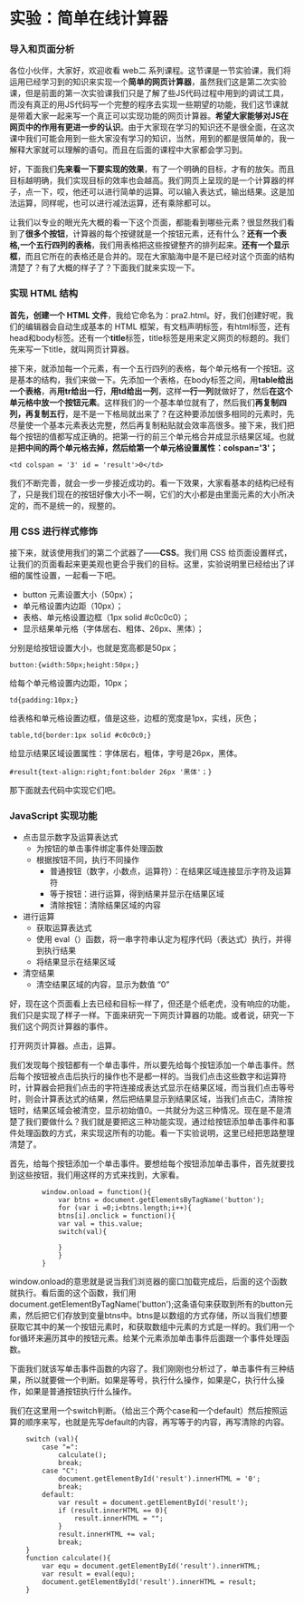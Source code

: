 # 实验：简单在线计算器

### 导入和页面分析

各位小伙伴，大家好，欢迎收看 web二 系列课程。这节课是一节实验课，我们将运用已经学习到的知识来实现一个**简单的网页计算器**，虽然我们这是第二次实验课，但是前面的第一次实验课我们只是了解了些JS代码过程中用到的调试工具，而没有真正的用JS代码写一个完整的程序去实现一些期望的功能，我们这节课就是带着大家一起来写一个真正可以实现功能的网页计算器。**希望大家能够对JS在网页中的作用有更进一步的认识**。由于大家现在学习的知识还不是很全面，在这次课中我们可能会用到一些大家没有学习的知识，当然，用到的都是很简单的，我一解释大家就可以理解的语句。而且在后面的课程中大家都会学习到。

好，下面我们**先来看一下要实现的效果**，有了一个明确的目标，才有的放矢。而且目标越明确，我们实现目标的效率也会越高。我们网页上呈现的是一个计算器的样子，点一下，哎，他还可以进行简单的运算。可以输入表达式，输出结果。这是加法运算，同样呢，也可以进行减法运算，还有乘除都可以。

让我们以专业的眼光先大概的看一下这个页面，都能看到哪些元素？很显然我们看到了**很多个按钮**，计算器的每个按键就是一个按钮元素，还有什么？**还有一个表格,一个五行四列的表格**，我们用表格把这些按键整齐的排列起来。**还有一个显示框**，而且它所在的表格还是合并的。现在大家脑海中是不是已经对这个页面的结构清楚了？有了大概的样子了？下面我们就来实现一下。

### 实现 HTML 结构

**首先，创建一个 HTML 文件**，我给它命名为：pra2.html。好，我们创建好呢，我们的编辑器会自动生成基本的 HTML 框架，有文档声明标签，有html标签，还有head和body标签。还有一个**title**标签，title标签是用来定义网页的标题的。我们先来写一下title，就叫网页计算器。

接下来，就添加每一个元素，有一个五行四列的表格，每个单元格有一个按钮。这是基本的结构，我们来做一下。先添加一个表格，在body标签之间，用**table给出一个表格**，再**用tr给出一行**，**用td给出一列**，这样**一行一列**就做好了，然后**在这个单元格中放一个按钮元素**。这样我们的一个基本单位就有了，然后我们**再复制四列，再复制五行**，是不是一下格局就出来了？在这种要添加很多相同的元素时，先尽量使一个基本元素表达完整，然后再复制粘贴就会效率高很多。接下来，我们把每个按钮的值都写成正确的。把第一行的前三个单元格合并成显示结果区域。也就是**把中间的两个单元格去掉，然后给第一个单元格设置属性：colspan='3'；**

`<td colspan = '3' id = 'result'>0</td>`

我们不断完善，就会一步一步接近成功的。看一下效果，大家看基本的结构已经有了，只是我们现在的按钮好像大小不一啊，它们的大小都是由里面元素的大小所决定的，而不是统一的，规整的。

### 用 CSS 进行样式修饰

接下来，就该使用我们的第二个武器了——**CSS**。我们用 CSS 给页面设置样式，让我们的页面看起来更美观也更合乎我们的目标。这里，实验说明里已经给出了详细的属性设置，一起看一下吧。

- button 元素设置大小（50px）；
- 单元格设置内边距（10px）；
- 表格、单元格设置边框（1px solid #c0c0c0）；
- 显示结果单元格（字体居右、粗体、26px、黑体）；

分别是给按钮设置大小，也就是宽高都是50px；

`button:{width:50px;height:50px;}`

给每个单元格设置内边距，10px；

`td{padding:10px;}`

给表格和单元格设置边框，值是这些，边框的宽度是1px，实线，灰色；

`table,td{border:1px solid #c0c0c0;}`

给显示结果区域设置属性：字体居右，粗体，字号是26px，黑体。

`#result{text-align:right;font:bolder 26px '黑体'；}`

那下面就去代码中实现它们吧。

### JavaScript 实现功能

- 点击显示数字及运算表达式
    - 为按钮的单击事件绑定事件处理函数
    - 根据按钮不同，执行不同操作
        - 普通按钮（数字，小数点，运算符）：在结果区域连接显示字符及运算符
        - 等于按钮：进行运算，得到结果并显示在结果区域
        - 清除按钮：清除结果区域的内容
- 进行运算
	- 获取运算表达式
	- 使用 eval（）函数，将一串字符串认定为程序代码（表达式）执行，并得到执行结果
	- 将结果显示在结果区域
- 清空结果
	- 清空结果区域的内容，显示为数值 “0”

好，现在这个页面看上去已经和目标一样了，但还是个纸老虎，没有响应的功能，我们只是实现了样子一样。下面来研究一下网页计算器的功能。或者说，研究一下我们这个网页计算器的事件。

打开网页计算器。点击，运算。

我们发现每个按钮都有一个单击事件，所以要先给每个按钮添加一个单击事件。然后每个按钮被点击后执行的操作也不是都一样的。当我们点击这些数字和运算符时，计算器会把我们点击的字符连接成表达式显示在结果区域，而当我们点击等号时，则会计算表达式的结果，然后把结果显示到结果区域，当我们点击C，清除按钮时，结果区域会被清空，显示初始值0。一共就分为这三种情况。现在是不是清楚了我们要做什么？我们就是要把这三种功能实现，通过给按钮添加单击事件和事件处理函数的方式，来实现这所有的功能。看一下实验说明，这里已经把思路整理清楚了。

首先，给每个按钮添加一个单击事件。要想给每个按钮添加单击事件，首先就要找到这些按钮，我们用这样的方式来找到，大家看。

			window.onload = function(){
				var btns = document.getElementsByTagName('button');
				for (var i =0;i<btns.length;i++){
				btns[i].onclick = function(){
				var val = this.value;
				switch(val){
				
				}
				}
			}

window.onload的意思就是说当我们浏览器的窗口加载完成后，后面的这个函数就执行。看后面的这个函数，我们用document.getElementByTagName('button');这条语句来获取到所有的button元素，然后把它们存放到变量btns中。btns是以数组的方式存储，所以当我们想要获取它其中的某一个按钮元素时，和获取数组中元素的方式是一样的。我们用一个for循环来遍历其中的按钮元素。给某个元素添加单击事件后面跟一个事件处理函数。

下面我们就该写单击事件函数的内容了。我们刚刚也分析过了，单击事件有三种结果，所以就要做一个判断。如果是等号，执行什么操作，如果是C，执行什么操作，如果是普通按钮执行什么操作。

我们在这里用一个switch判断。（给出三个两个case和一个default）然后按照运算的顺序来写，也就是先写default的内容，再写等于的内容，再写清除的内容。

		switch (val){
			case "=":
				calculate();
				break;
			case "C":
				document.getElementById('result').innerHTML = '0';
				break;
			default:
				var result = document.getElementById('result');
				if (result.innerHTML == 0){
					result.innerHTML = "";
				}
				result.innerHTML += val;
				break;
		}
		function calculate(){
			var equ = document.getElementById('result').innerHTML;
			var result = eval(equ);
			document.getElementById('result').innerHTML = result;
		}






